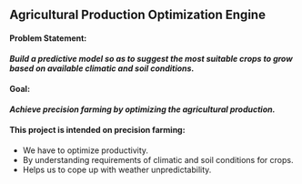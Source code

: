 ## Agricultural Production Optimization Engine

#### Problem Statement:
__*Build a predictive model so as to suggest the most suitable crops to grow based on available climatic and soil conditions.*__

#### Goal:
__*Achieve precision farming by optimizing the agricultural production.*__

#### This project is intended on precision farming:
- We have to optimize productivity.
- By understanding requirements of climatic and soil conditions for crops.
- Helps us to cope up with weather unpredictability.
